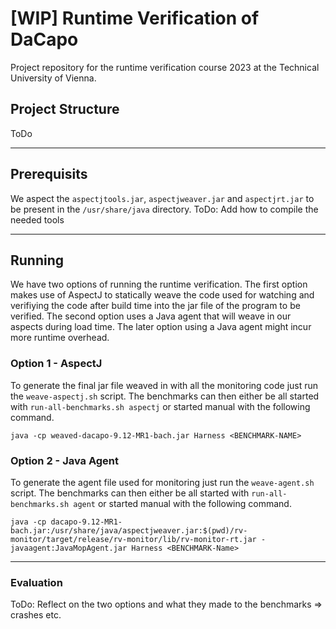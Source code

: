 # [WIP] Runtime Verification of DaCapo

Project repository for the runtime verification course 2023 at the Technical University of Vienna.

## Project Structure
ToDo

---
## Prerequisits
We aspect the `aspectjtools.jar`, `aspectjweaver.jar` and `aspectjrt.jar` to be present in the `/usr/share/java` directory.
ToDo: Add how to compile the needed tools

---
## Running
We have two options of running the runtime verification. The first option makes use of AspectJ to statically weave the code used for watching and verifiying the code after build time into the jar file of the program to be verified. The second option uses a Java agent that will weave in our aspects during load time. The later option using a Java agent might incur more runtime overhead.

### Option 1 - AspectJ
To generate the final jar file weaved in with all the monitoring code just run the `weave-aspectj.sh` script. The benchmarks can then either be all started with `run-all-benchmarks.sh aspectj` or started manual with the following command.
```
java -cp weaved-dacapo-9.12-MR1-bach.jar Harness <BENCHMARK-NAME>
```

### Option 2 - Java Agent
To generate the agent file used for monitoring just run the `weave-agent.sh` script. The benchmarks can then either be all started with `run-all-benchmarks.sh agent` or started manual with the following command.
```
java -cp dacapo-9.12-MR1-bach.jar:/usr/share/java/aspectjweaver.jar:$(pwd)/rv-monitor/target/release/rv-monitor/lib/rv-monitor-rt.jar -javaagent:JavaMopAgent.jar Harness <BENCHMARK-Name>
```

---
### Evaluation
ToDo: Reflect on the two options and what they made to the benchmarks => crashes etc.